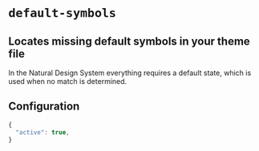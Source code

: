 # ```default-symbols```

## Locates missing default symbols in your theme file

In the Natural Design System everything requires a default state, which is used when no match is determined.

## Configuration

```js
{
  "active": true,
}
```